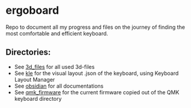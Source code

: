 # ergoboard
Repo to document all my progress and files on the journey of finding the most comfortable and efficient keyboard.

## Directories:
- See [3d_files](https://github.com/PDanner-EI/ergoboard/tree/main/3d_files) for all used 3d-files
- See [kle](https://github.com/PDanner-EI/ergoboard/tree/main/kle) for the visual layout .json of the keyboard, using Keyboard Layout Manager
- See [obsidian](https://github.com/PDanner-EI/ergoboard/tree/main/obsidian) for all documentations
- See [qmk_firmware](https://github.com/PDanner-EI/ergoboard/tree/main/qmk_firmware/cosmotyl) for the current firmware copied out of the QMK keyboard directory
